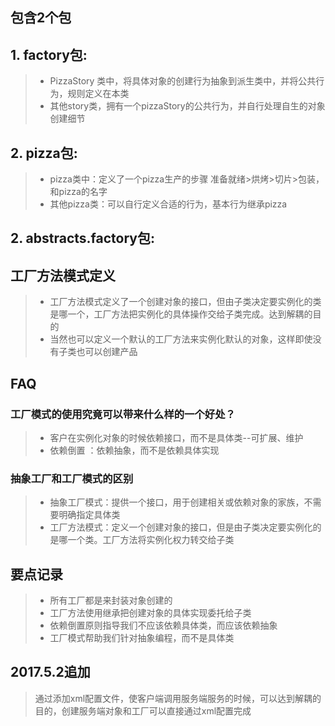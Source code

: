 ## 包含2个包
## 1. factory包:
> + PizzaStory 类中，将具体对象的创建行为抽象到派生类中，并将公共行为，规则定义在本类  
> + 其他story类，拥有一个pizzaStory的公共行为，并自行处理自生的对象创建细节


## 2. pizza包:
> + pizza类中：定义了一个pizza生产的步骤  准备就绪>烘烤>切片>包装，和pizza的名字  
> + 其他pizza类：可以自行定义合适的行为，基本行为继承pizza

## 2. abstracts.factory包:


## 工厂方法模式定义
> + 工厂方法模式定义了一个创建对象的接口，但由子类决定要实例化的类是哪一个，工厂方法把实例化的具体操作交给子类完成。达到解耦的目的  
> + 当然也可以定义一个默认的工厂方法来实例化默认的对象，这样即使没有子类也可以创建产品

## FAQ
### 工厂模式的使用究竟可以带来什么样的一个好处？
> + 客户在实例化对象的时候依赖接口，而不是具体类--可扩展、维护    
> + 依赖倒置 ：依赖抽象，而不是依赖具体实现
### 抽象工厂和工厂模式的区别
> + 抽象工厂模式：提供一个接口，用于创建相关或依赖对象的家族，不需要明确指定具体类
> + 工厂方法模式：定义一个创建对象的接口，但是由子类决定要实例化的是哪一个类。工厂方法将实例化权力转交给子类

## 要点记录
> + 所有工厂都是来封装对象创建的
> + 工厂方法使用继承把创建对象的具体实现委托给子类
> + 依赖倒置原则指导我们不应该依赖具体类，而应该依赖抽象
> + 工厂模式帮助我们针对抽象编程，而不是具体类

## 2017.5.2追加
> 通过添加xml配置文件，使客户端调用服务端服务的时候，可以达到解耦的目的，创建服务端对象和工厂可以直接通过xml配置完成